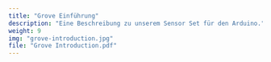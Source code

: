 ```yaml
---
title: "Grove Einführung"
description: "Eine Beschreibung zu unserem Sensor Set für den Arduino."
weight: 9
img: "grove-introduction.jpg"
file: "Grove Introduction.pdf"
---
```

